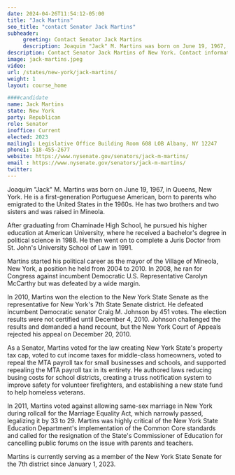 ```yaml
---
date: 2024-04-26T11:54:12-05:00
title: "Jack Martins"
seo_title: "contact Senator Jack Martins"
subheader:
     greeting: Contact Senator Jack Martins
     description: Joaquim "Jack" M. Martins was born on June 19, 1967, in Queens, New York. He is a first-generation Portuguese American, born to parents who emigrated to the United States in the 1960s. He has two brothers and two sisters and was raised in Mineola.
description: Contact Senator Jack Martins of New York. Contact information for Jack Martins includes email address, phone number, and mailing address.
image: jack-martins.jpeg
video:
url: /states/new-york/jack-martins/
weight: 1
layout: course_home

####candidate
name: Jack Martins
state: New York
party: Republican
role: Senator
inoffice: Current
elected: 2023
mailing1: Legislative Office Building Room 608 LOB Albany, NY 12247
phone1: 518-455-2677
website: https://www.nysenate.gov/senators/jack-m-martins/
email : https://www.nysenate.gov/senators/jack-m-martins/
twitter:
---
```

Joaquim "Jack" M. Martins was born on June 19, 1967, in Queens, New York. He is a first-generation Portuguese American, born to parents who emigrated to the United States in the 1960s. He has two brothers and two sisters and was raised in Mineola.

After graduating from Chaminade High School, he pursued his higher education at American University, where he received a bachelor's degree in political science in 1988. He then went on to complete a Juris Doctor from St. John's University School of Law in 1991.

Martins started his political career as the mayor of the Village of Mineola, New York, a position he held from 2004 to 2010. In 2008, he ran for Congress against incumbent Democratic U.S. Representative Carolyn McCarthy but was defeated by a wide margin.

In 2010, Martins won the election to the New York State Senate as the representative for New York's 7th State Senate district. He defeated incumbent Democratic senator Craig M. Johnson by 451 votes. The election results were not certified until December 4, 2010. Johnson challenged the results and demanded a hand recount, but the New York Court of Appeals rejected his appeal on December 20, 2010.

As a Senator, Martins voted for the law creating New York State's property tax cap, voted to cut income taxes for middle-class homeowners, voted to repeal the MTA payroll tax for small businesses and schools, and supported repealing the MTA payroll tax in its entirety. He authored laws reducing busing costs for school districts, creating a truss notification system to improve safety for volunteer firefighters, and establishing a new state fund to help homeless veterans.

In 2011, Martins voted against allowing same-sex marriage in New York during rollcall for the Marriage Equality Act, which narrowly passed, legalizing it by 33 to 29. Martins was highly critical of the New York State Education Department's implementation of the Common Core standards and called for the resignation of the State's Commissioner of Education for cancelling public forums on the issue with parents and teachers.

Martins is currently serving as a member of the New York State Senate for the 7th district since January 1, 2023.

